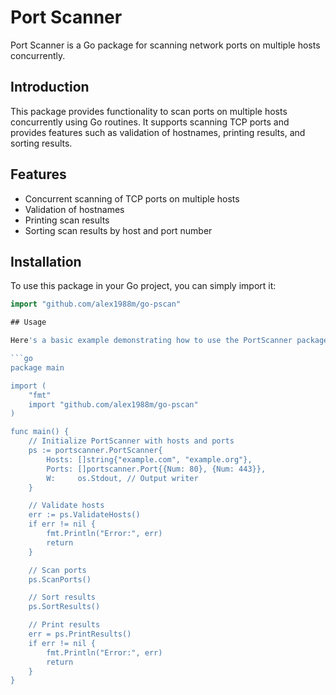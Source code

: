 # Port Scanner

Port Scanner is a Go package for scanning network ports on multiple hosts concurrently.

## Introduction

This package provides functionality to scan ports on multiple hosts concurrently using Go routines. It supports scanning TCP ports and provides features such as validation of hostnames, printing results, and sorting results.

## Features

- Concurrent scanning of TCP ports on multiple hosts
- Validation of hostnames
- Printing scan results
- Sorting scan results by host and port number

## Installation

To use this package in your Go project, you can simply import it:

```go
import "github.com/alex1988m/go-pscan"

## Usage

Here's a basic example demonstrating how to use the PortScanner package:

```go
package main

import (
	"fmt"
	import "github.com/alex1988m/go-pscan"
)

func main() {
	// Initialize PortScanner with hosts and ports
	ps := portscanner.PortScanner{
		Hosts: []string{"example.com", "example.org"},
		Ports: []portscanner.Port{{Num: 80}, {Num: 443}},
		W:     os.Stdout, // Output writer
	}

	// Validate hosts
	err := ps.ValidateHosts()
	if err != nil {
		fmt.Println("Error:", err)
		return
	}

	// Scan ports
	ps.ScanPorts()

	// Sort results
	ps.SortResults()

	// Print results
	err = ps.PrintResults()
	if err != nil {
		fmt.Println("Error:", err)
		return
	}
}
